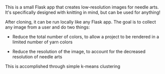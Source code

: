 This is a small Flask app that creates low-resolution images for needle arts. It's specifically designed with knitting in mind, but can be used for anything!

After cloning, it can be run locally like any Flask app. The goal is to collect any image from a user and do two things:

* Reduce the total number of colors, to allow a project to be rendered in a limited number of yarn colors

* Reduce the resolution of the image, to account for the decreased resolution of needle arts

This is accomplished through simple k-means clustering